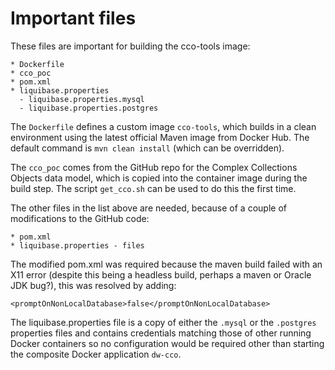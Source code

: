 Important files
===============

These files are important for building the cco-tools image:

    * Dockerfile
    * cco_poc
    * pom.xml
    * liquibase.properties
      - liquibase.properties.mysql
      - liquibase.properties.postgres

The `Dockerfile` defines a custom image `cco-tools`, which builds in a clean environment using the latest official Maven image from Docker Hub. The default command is `mvn clean install` (which can be overridden).

The `cco_poc` comes from the GitHub repo for the Complex Collections Objects data model, which is copied into the container image during the build step. The script `get_cco.sh` can be used to do this the first time.

The other files in the list above are needed, because of a couple of modifications to the GitHub code:

    * pom.xml
    * liquibase.properties - files

The modified pom.xml was required because the maven build failed with an X11 error (despite this being a headless build, perhaps a maven or Oracle JDK bug?), this was resolved by adding:

    <promptOnNonLocalDatabase>false</promptOnNonLocalDatabase>

The liquibase.properties file is a copy of either the `.mysql` or the `.postgres` properties files and contains credentials matching those of other running Docker containers so no configuration would be required other than starting the composite Docker application `dw-cco`.
